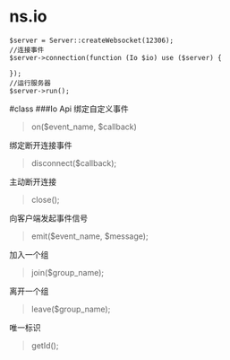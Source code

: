 # ns.io

```
$server = Server::createWebsocket(12306);
//连接事件
$server->connection(function (Io $io) use ($server) {
    
});
//运行服务器
$server->run();
```

#class
###Io Api
绑定自定义事件
> on($event_name, $callback)

绑定断开连接事件
> disconnect($callback);

主动断开连接 
> close();

向客户端发起事件信号
> emit($event_name, $message);

加入一个组
> join($group_name);

离开一个组
> leave($group_name);

唯一标识
> getId();
